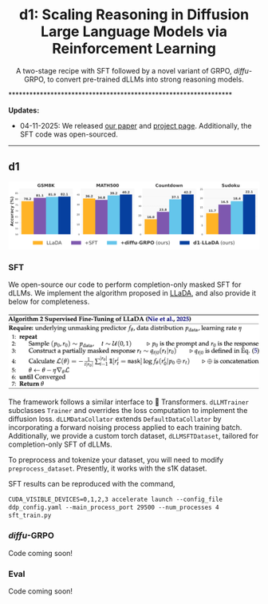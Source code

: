 <div  align="center">
    <h1>d1: Scaling Reasoning in Diffusion Large Language Models via Reinforcement Learning</h1>
        <p>A two-stage recipe with SFT followed by a novel variant of GRPO, <i>diffu</i>-GRPO, to convert pre-trained dLLMs into strong reasoning models.</p>
</div>
****************************************************************

**Updates:**

* 04-11-2025: We released [our paper](https://dllm-reasoning.github.io/media/preprint.pdf) and [project page](https://dllm-reasoning.github.io). Additionally, the SFT code was open-sourced.

****************************************************************

## d1

![Results](media/pull_fig.png)

### SFT

We open-source our code to perform completion-only masked SFT for dLLMs. We implement the algorithm proposed in [LLaDA](https://github.com/ML-GSAI/LLaDA), and also provide it below for completeness.

![SFT Algorithm](media/algorithm_sft.png)

The framework follows a similar interface to 🤗 Transformers. `dLLMTrainer` subclasses `Trainer` and overrides the loss computation to implement the diffusion loss. `dLLMDataCollator` extends `DefaultDataCollator` by incorporating a forward noising process applied to each training batch. Additionally, we provide a custom torch dataset, `dLLMSFTDataset`, tailored for completion-only SFT of dLLMs.

To preprocess and tokenize your dataset, you will need to modify `preprocess_dataset`. Presently, it works with the s1K dataset.

SFT results can be reproduced with the command,
```
CUDA_VISIBLE_DEVICES=0,1,2,3 accelerate launch --config_file ddp_config.yaml --main_process_port 29500 --num_processes 4 sft_train.py
```

### _diffu_-GRPO
Code coming soon!

### Eval
Code coming soon!


